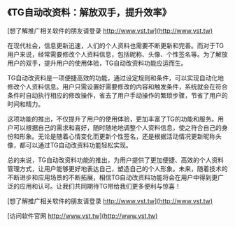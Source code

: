 ## **《TG自动改资料：解放双手，提升效率》**

[想了解推广相关软件的朋友请登录 http://www.vst.tw](http://www.vst.tw)

在现代社会，信息更新迅速，人们的个人资料也需要不断更新和完善。而对于TG用户来说，经常需要修改个人资料信息，包括昵称、头像、个性签名等。为了解放用户的双手，提升用户的使用体验，TG自动改资料功能应运而生。

TG自动改资料是一项便捷高效的功能，通过设定规则和条件，可以实现自动化地修改个人资料信息。用户只需设置好需要修改的内容和触发条件，系统就会在符合条件时自动执行相应的修改操作，省去了用户手动操作的繁琐步骤，节省了用户的时间和精力。

这项功能的推出，不仅提升了用户的使用体验，更加丰富了TG的功能和服务。用户可以根据自己的需求和喜好，随时随地地调整个人资料信息，使之符合自己的身份和形象。无论是随着心情变化而更新个性签名，还是根据活动情况更新昵称头像，都可以通过TG自动改资料功能轻松实现。

总的来说，TG自动改资料功能的推出，为用户提供了更加便捷、高效的个人资料管理方式，让用户能够更好地表达自己，塑造自己的个人形象。未来，随着技术的不断进步和应用场景的不断拓展，相信TG自动改资料功能将会在用户中得到更广泛的应用和认可。让我们共同期待TG带给我们更多便利与惊喜！

[想了解推广相关软件的朋友请登录 http://www.vst.tw](http://www.vst.tw)


[访问软件官网 http://www.vst.tw](http://www.vst.tw)
